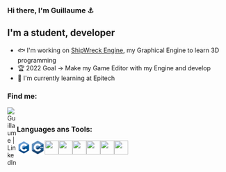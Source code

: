 ### Hi there, I'm Guillaume ⚓

## I'm a student, developer
- 🐟 I'm working on [ShipWreck Engine](https://github.com/Creative-Rift), my Graphical Engine to learn 3D programming
- 🏆 2022 Goal -> Make my Game Editor with my Engine and develop 
- 📖 I'm currently learning at Epitech

### Find me:

[<img align="left" alt="Guillaume | LinkedIn" width="22px" src="https://cdn.jsdelivr.net/npm/simple-icons@v3/icons/linkedin.svg" />][linkedin]

<br />

### Languages ans Tools:

<img align="left" height="32" width="32" src="https://raw.githubusercontent.com/github/explore/f3e22f0dca2be955676bc70d6214b95b13354ee8/topics/c/c.png" />
<img align="left" height="32" width="32" src="https://raw.githubusercontent.com/github/explore/f3e22f0dca2be955676bc70d6214b95b13354ee8/topics/cpp/cpp.png" />
<img align="left" height="32" width="32" src="https://cdn.jsdelivr.net/npm/simple-icons@v5/icons/csharp.svg" />
<img align="left" height="32" width="32" src="https://cdn.jsdelivr.net/npm/simple-icons@v5/icons/opengl.svg" />
<img align="left" height="32" width="32" src="https://cdn.jsdelivr.net/npm/simple-icons@v5/icons/clion.svg" />
<img align="left" height="32" width="32" src="https://cdn.jsdelivr.net/npm/simple-icons@v5/icons/github.svg" />
<img align="left" height="32" width="32" src="https://cdn.jsdelivr.net/npm/simple-icons@v5/icons/git.svg" />
<img align="left" height="32" width="32" src="https://cdn.jsdelivr.net/npm/simple-icons@v5/icons/cmake.svg" />

[linkedin]: https://www.linkedin.com/in/guillaume-soisson-b760801aa/
<!--
**Alvarwow69/Alvarwow69** is a ✨ _special_ ✨ repository because its `README.md` (this file) appears on your GitHub profile.

Here are some ideas to get you started:

- 🔭 I’m currently working on ...
- 🌱 I’m currently learning ...
- 👯 I’m looking to collaborate on ...
- 🤔 I’m looking for help with ...
- 💬 Ask me about ...
- 📫 How to reach me: ...
- 😄 Pronouns: ...
- ⚡ Fun fact: ...
-->
